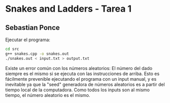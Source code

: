 # Snakes and Ladders - Tarea 1
## Sebastian Ponce

Ejecutar el programa:
```sh
cd src
g++ snakes.cpp -o snakes.out
./snakes.out < input.txt > output.txt
```

Existe un error común con los números aleatorios: El número del dado siempre es el mismo si se ejecuta con las instrucciones de arriba.
Esto es fácilmente prevenible ejecutando el programa con un input manual, y es inevitable ya que la "seed" generadora de números
aleatorios es a partir del tiempo local de la computadora. Como todos los inputs son al mismo tiempo, el número aleatorio es el mismo.